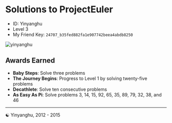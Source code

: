 Solutions to ProjectEuler
=== 

* ID: Yinyanghu
* Level 3
* My Friend Key: `24707_b35fed882fa1e907742beea4abdb8250`

![yinyanghu](https://projecteuler.net/profile/yinyanghu.png)


Awards Earned
---

* **Baby Steps**: Solve three problems
* **The Journey Begins**: Progress to Level 1 by solving twenty-five problems
* **Decathlete**: Solve ten consecutive problems
* **As Easy As Pi**: Solve problems 3, 14, 15, 92, 65, 35, 89, 79, 32, 38, and 46

---
☯ Yinyanghu, 2012 - 2015

